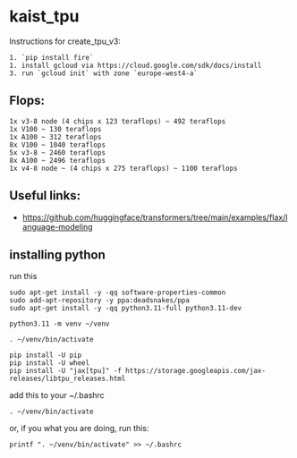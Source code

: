 # kaist_tpu
Instructions for create_tpu_v3:
```
1. `pip install fire`
1. install gcloud via https://cloud.google.com/sdk/docs/install
3. run `gcloud init` with zone `europe-west4-a`
```

## Flops:
```
1x v3-8 node (4 chips x 123 teraflops) ~ 492 teraflops
1x V100 ~ 130 teraflops
1x A100 ~ 312 teraflops
8x V100 ~ 1040 teraflops
5x v3-8 ~ 2460 teraflops
8x A100 ~ 2496 teraflops
1x v4-8 node ~ (4 chips x 275 teraflops) ~ 1100 teraflops
```

## Useful links:
- https://github.com/huggingface/transformers/tree/main/examples/flax/language-modeling

## installing python
run this
```
sudo apt-get install -y -qq software-properties-common
sudo add-apt-repository -y ppa:deadsnakes/ppa
sudo apt-get install -y -qq python3.11-full python3.11-dev

python3.11 -m venv ~/venv

. ~/venv/bin/activate

pip install -U pip
pip install -U wheel
pip install -U "jax[tpu]" -f https://storage.googleapis.com/jax-releases/libtpu_releases.html
```


add this to your ~/.bashrc
```
. ~/venv/bin/activate
```

or, if you what you are doing, run this:
```
printf ". ~/venv/bin/activate" >> ~/.bashrc
```
